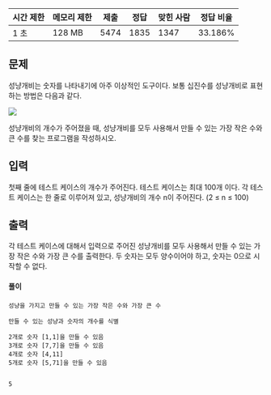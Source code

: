 |시간 제한|메모리 제한|제출|정답|맞힌 사람|정답 비율|
|---|---|---|---|---|---|
|1 초|128 MB|5474|1835|1347|33.186%|

## 문제

성냥개비는 숫자를 나타내기에 아주 이상적인 도구이다. 보통 십진수를 성냥개비로 표현하는 방법은 다음과 같다.

![](https://www.acmicpc.net/upload/images/match.png)

성냥개비의 개수가 주어졌을 때, 성냥개비를 모두 사용해서 만들 수 있는 가장 작은 수와 큰 수를 찾는 프로그램을 작성하시오.

## 입력

첫째 줄에 테스트 케이스의 개수가 주어진다. 테스트 케이스는 최대 100개 이다. 각 테스트 케이스는 한 줄로 이루어져 있고, 성냥개비의 개수 n이 주어진다. (2 ≤ n ≤ 100)

## 출력

각 테스트 케이스에 대해서 입력으로 주어진 성냥개비를 모두 사용해서 만들 수 있는 가장 작은 수와 가장 큰 수를 출력한다. 두 숫자는 모두 양수이어야 하고, 숫자는 0으로 시작할 수 없다.


#### 풀이

```
성냥을 가지고 만들 수 있는 가장 작은 수와 가장 큰 수

만들 수 있는 성냥과 숫자의 개수를 식별 

2개로 숫자 [1,1]을 만들 수 있음
3개로 숫자 [7,7]을 만들 수 있음 
4개로 숫자 [4,11]
5개로 숫자 [5,71]을 만들 수 있음


5 
```